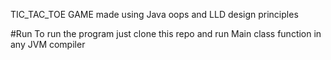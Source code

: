 TIC_TAC_TOE GAME made using Java oops and LLD design principles

#Run
To run the program just clone this repo and run Main class function in any JVM compiler

